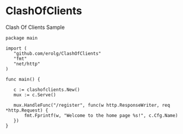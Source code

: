 # ClashOfClients
Clash Of Clients
 Sample
 ```golang
package main

import (
	"github.com/erolg/ClashOfClients"
	"fmt"
	"net/http"
)

func main() {

	c := clashofclients.New()
	mux := c.Serve()

	mux.HandleFunc("/register", func(w http.ResponseWriter, req *http.Request) {
		fmt.Fprintf(w, "Welcome to the home page %s!", c.Cfg.Name)
	})
}
```
